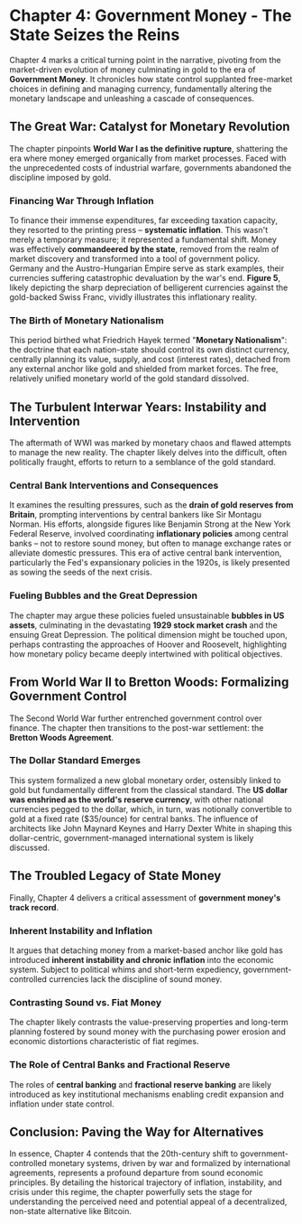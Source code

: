 # Chapter 4: Government Money - The State Seizes the Reins

Chapter 4 marks a critical turning point in the narrative, pivoting from the market-driven evolution of money culminating in gold to the era of **Government Money**. It chronicles how state control supplanted free-market choices in defining and managing currency, fundamentally altering the monetary landscape and unleashing a cascade of consequences.

## The Great War: Catalyst for Monetary Revolution

The chapter pinpoints **World War I as the definitive rupture**, shattering the era where money emerged organically from market processes. Faced with the unprecedented costs of industrial warfare, governments abandoned the discipline imposed by gold.

### Financing War Through Inflation

To finance their immense expenditures, far exceeding taxation capacity, they resorted to the printing press – **systematic inflation**. This wasn't merely a temporary measure; it represented a fundamental shift. Money was effectively **commandeered by the state**, removed from the realm of market discovery and transformed into a tool of government policy. Germany and the Austro-Hungarian Empire serve as stark examples, their currencies suffering catastrophic devaluation by the war's end. **Figure 5**, likely depicting the sharp depreciation of belligerent currencies against the gold-backed Swiss Franc, vividly illustrates this inflationary reality.

### The Birth of Monetary Nationalism

This period birthed what Friedrich Hayek termed "**Monetary Nationalism**": the doctrine that each nation-state should control its own distinct currency, centrally planning its value, supply, and cost (interest rates), detached from any external anchor like gold and shielded from market forces. The free, relatively unified monetary world of the gold standard dissolved.

## The Turbulent Interwar Years: Instability and Intervention

The aftermath of WWI was marked by monetary chaos and flawed attempts to manage the new reality. The chapter likely delves into the difficult, often politically fraught, efforts to return to a semblance of the gold standard.

### Central Bank Interventions and Consequences

It examines the resulting pressures, such as the **drain of gold reserves from Britain**, prompting interventions by central bankers like Sir Montagu Norman. His efforts, alongside figures like Benjamin Strong at the New York Federal Reserve, involved coordinating **inflationary policies** among central banks – not to restore sound money, but often to manage exchange rates or alleviate domestic pressures. This era of active central bank intervention, particularly the Fed's expansionary policies in the 1920s, is likely presented as sowing the seeds of the next crisis.

### Fueling Bubbles and the Great Depression

The chapter may argue these policies fueled unsustainable **bubbles in US assets**, culminating in the devastating **1929 stock market crash** and the ensuing Great Depression. The political dimension might be touched upon, perhaps contrasting the approaches of Hoover and Roosevelt, highlighting how monetary policy became deeply intertwined with political objectives.

## From World War II to Bretton Woods: Formalizing Government Control

The Second World War further entrenched government control over finance. The chapter then transitions to the post-war settlement: the **Bretton Woods Agreement**.

### The Dollar Standard Emerges

This system formalized a new global monetary order, ostensibly linked to gold but fundamentally different from the classical standard. The **US dollar was enshrined as the world's reserve currency**, with other national currencies pegged to the dollar, which, in turn, was notionally convertible to gold at a fixed rate ($35/ounce) for central banks. The influence of architects like John Maynard Keynes and Harry Dexter White in shaping this dollar-centric, government-managed international system is likely discussed.

## The Troubled Legacy of State Money

Finally, Chapter 4 delivers a critical assessment of **government money's track record**.

### Inherent Instability and Inflation

It argues that detaching money from a market-based anchor like gold has introduced **inherent instability and chronic inflation** into the economic system. Subject to political whims and short-term expediency, government-controlled currencies lack the discipline of sound money.

### Contrasting Sound vs. Fiat Money

The chapter likely contrasts the value-preserving properties and long-term planning fostered by sound money with the purchasing power erosion and economic distortions characteristic of fiat regimes.

### The Role of Central Banks and Fractional Reserve

The roles of **central banking** and **fractional reserve banking** are likely introduced as key institutional mechanisms enabling credit expansion and inflation under state control.

## Conclusion: Paving the Way for Alternatives

In essence, Chapter 4 contends that the 20th-century shift to government-controlled monetary systems, driven by war and formalized by international agreements, represents a profound departure from sound economic principles. By detailing the historical trajectory of inflation, instability, and crisis under this regime, the chapter powerfully sets the stage for understanding the perceived need and potential appeal of a decentralized, non-state alternative like Bitcoin.

